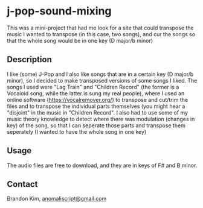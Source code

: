 # j-pop-sound-mixing
This was a mini-project that had me look for a site that could transpose the music I wanted to transpose (in this case, two songs), and cur the songs so that the whole song would be in one key (D major/b minor)

## Description
I like (some) J-Pop and I also like songs that are in a certain key (D major/b minor), so I decided to make transposed versions of some songs I liked.
The songs I used were "Lag Train" and "Children Record" (the former is a Vocaloid song, while the latter is sung my real people), where I used an online software (https://vocalremover.org/) to transpose and cut/trim the files and to transpose the individual parts themselves (you might hear a "disjoint" in the music in "Children Record".
I also had to use some of my music theory knowledge to detect where there was modulation (changes in key) of the song, so that I can seperate those parts and transpose them seperately (I wanted to have the whole song in one key)

## Usage
The audio files are free to download, and they are in keys of F# and B minor.

## Contact
Brandon Kim, anomaliscript@gmail.com